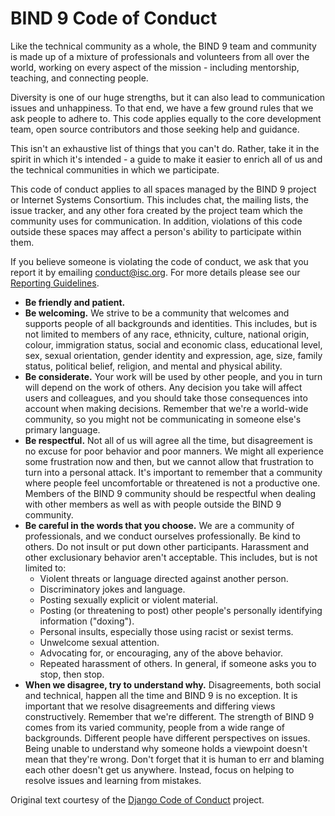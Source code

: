 <!--
Copyright (C) Internet Systems Consortium, Inc. ("ISC")

SPDX-License-Identifier: MPL-2.0

This Source Code Form is subject to the terms of the Mozilla Public
License, v. 2.0.  If a copy of the MPL was not distributed with this
file, you can obtain one at https://mozilla.org/MPL/2.0/.

See the COPYRIGHT file distributed with this work for additional
information regarding copyright ownership.
-->

# BIND 9 Code of Conduct

Like the technical community as a whole, the BIND 9 team and community is made
up of a mixture of professionals and volunteers from all over the world, working
on every aspect of the mission - including mentorship, teaching, and connecting
people.

Diversity is one of our huge strengths, but it can also lead to communication
issues and unhappiness. To that end, we have a few ground rules that we ask
people to adhere to. This code applies equally to the core development team,
open source contributors and those seeking help and guidance.

This isn't an exhaustive list of things that you can't do. Rather, take it in
the spirit in which it's intended - a guide to make it easier to enrich all of
us and the technical communities in which we participate.

This code of conduct applies to all spaces managed by the BIND 9 project or
Internet Systems Consortium. This includes chat, the mailing lists, the issue
tracker, and any other fora created by the project team which the
community uses for communication. In addition, violations of this code outside
these spaces may affect a person's ability to participate within them.

If you believe someone is violating the code of conduct, we ask that you report
it by emailing [conduct@isc.org](conduct@isc.org). For more details please see
our [Reporting Guidelines](https://www.isc.org/conductreporting/).

* **Be friendly and patient.**
* **Be welcoming.** We strive to be a community that welcomes and supports
  people of all backgrounds and identities. This includes, but is not limited to
  members of any race, ethnicity, culture, national origin, colour, immigration
  status, social and economic class, educational level, sex, sexual orientation,
  gender identity and expression, age, size, family status, political belief,
  religion, and mental and physical ability.
* **Be considerate.** Your work will be used by other people, and you in turn
  will depend on the work of others. Any decision you take will affect users and
  colleagues, and you should take those consequences into account when making
  decisions. Remember that we're a world-wide community, so you might not be
  communicating in someone else's primary language.
* **Be respectful.** Not all of us will agree all the time, but disagreement is
  no excuse for poor behavior and poor manners. We might all experience some
  frustration now and then, but we cannot allow that frustration to turn into a
  personal attack. It's important to remember that a community where people feel
  uncomfortable or threatened is not a productive one. Members of the BIND 9
  community should be respectful when dealing with other members as well as with
  people outside the BIND 9 community.
* **Be careful in the words that you choose.** We are a community of
  professionals, and we conduct ourselves professionally. Be kind to others. Do
  not insult or put down other participants. Harassment and other exclusionary
  behavior aren't acceptable. This includes, but is not limited to:
  * Violent threats or language directed against another person.
  * Discriminatory jokes and language.
  * Posting sexually explicit or violent material.
  * Posting (or threatening to post) other people's personally identifying
    information ("doxing").
  * Personal insults, especially those using racist or sexist terms.
  * Unwelcome sexual attention.
  * Advocating for, or encouraging, any of the above behavior.
  * Repeated harassment of others. In general, if someone asks you to stop, then
    stop.
* **When we disagree, try to understand why.** Disagreements, both social and
  technical, happen all the time and BIND 9 is no exception. It is important
  that we resolve disagreements and differing views constructively. Remember
  that we're different. The strength of BIND 9 comes from its varied community,
  people from a wide range of backgrounds. Different people have different
  perspectives on issues. Being unable to understand why someone holds a
  viewpoint doesn't mean that they're wrong. Don't forget that it is human to
  err and blaming each other doesn't get us anywhere. Instead, focus on helping
  to resolve issues and learning from mistakes.

Original text courtesy of the [Django Code of Conduct](https://www.djangoproject.com/conduct/)
project.
